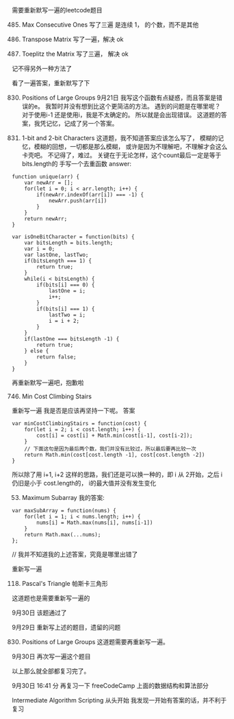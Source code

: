需要重新默写一遍的leetcode题目


485. Max Consecutive Ones
写了三遍
是连续 1， 的个数，而不是其他
867. Transpose Matrix
写了一遍，解决 ok

766. Toeplitz the Matrix
写了三遍， 解决 ok

记不得另外一种方法了

看了一遍答案，重新默写了下

830. Positions of Large Groups
9月21日 我写这个函数有点疑惑，而且答案是错误的e。
我暂时并没有想到比这个更简洁的方法。
遇到的问题是在哪里呢？
对于使用i-1 还是使用i，我是不太确定的。
所以就是会出现错误。
这道题的答案，我凭记忆，记成了另一个答案。

717. 1-bit and 2-bit Characters
这道题，我不知道答案应该怎么写了，
模糊的记忆，模糊的回想，一切都是那么模糊，
或许是因为不理解吧，不理解才会这么卡壳吧。
不记得了，难过。
关键在于无论怎样，这个count最后一定是等于bits.length的
手写一个去重函数
answer:
```
function unique(arr) {
    var newArr = [];
    for(let i = 0; i < arr.length; i++) {
        if(newArr.indexOf(arr[i]) === -1) {
            newArr.push(arr[i])
        }
    }
    return newArr;
}
```

```
var isOneBitCharacter = function(bits) {
    var bitsLength = bits.length;
    var i = 0;
    var lastOne, lastTwo;
    if(bitsLength === 1) {
        return true;
    }
    while(i < bitsLength) {
        if(bits[i] === 0) {
            lastOne = i;
            i++;
        }
        if(bits[i] === 1) {
            lastTwo = i;
            i = i + 2;
        }
    }
    if(lastOne === bitsLength -1) {
        return true;
    } else {
        return false;
    }
}
```
再重新默写一遍吧，抱歉啦

746. Min Cost Climbing Stairs

重新写一遍
我是否是应该再坚持一下呢。
答案
```
var minCostClimbingStairs = function(cost) {
    for(let i = 2; i < cost.length; i++) {
        cost[i] = cost[i] + Math.min(cost[i-1], cost[i-2]);
    }
    // 下面这句是因为最后两个数，我们并没有比较过，所以最后要再比较一次
    return Math.min(cost[cost.length -1], cost[cost.length -2])
}
```
所以除了用 i+1, i+2 这样的思路，我们还是可以换一种的，即
i 从 2开始，之后 i 仍旧是小于 cost.length的， i的最大值并没有发生变化

53. Maximum Subarray
我的答案:
```
var maxSubArray = function(nums) {
    for(let i = 1; i < nums.length; i++) {
        nums[i] = Math.max(nums[i], nums[i-1]) 
    }
    return Math.max(...nums);
};
```
// 我并不知道我的上述答案，究竟是哪里出错了

重新写一遍

118. Pascal's Triangle
帕斯卡三角形

这道题也是需要重新写一遍的

9月30日
该题通过了


9月29日  重新写上述的题目，遗留的问题

830. Positions of Large Groups
这道题需要再重新写一遍。

9月30日 再次写一遍这个题目

以上那么就全部都复习完了。


9月30日 16:41 分
再复习一下 freeCodeCamp 上面的数据结构和算法部分

Intermediate Algorithm Scripting
从头开始
我发现一开始有答案的话，并不利于复习



